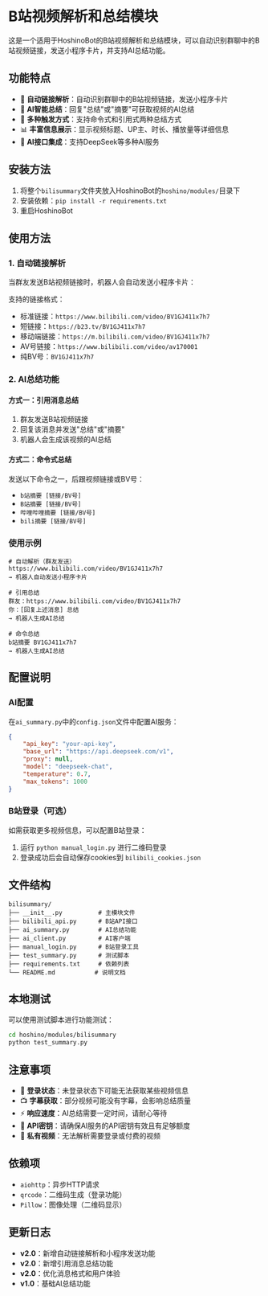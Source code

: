 # B站视频解析和总结模块

这是一个适用于HoshinoBot的B站视频解析和总结模块，可以自动识别群聊中的B站视频链接，发送小程序卡片，并支持AI总结功能。

## 功能特点

- 🔗 **自动链接解析**：自动识别群聊中的B站视频链接，发送小程序卡片
- 📝 **AI智能总结**：回复"总结"或"摘要"可获取视频的AI总结
- 🎯 **多种触发方式**：支持命令式和引用式两种总结方式
- 📊 **丰富信息展示**：显示视频标题、UP主、时长、播放量等详细信息
- 🤖 **AI接口集成**：支持DeepSeek等多种AI服务

## 安装方法

1. 将整个`bilisummary`文件夹放入HoshinoBot的`hoshino/modules/`目录下
2. 安装依赖：`pip install -r requirements.txt`
3. 重启HoshinoBot

## 使用方法

### 1. 自动链接解析
当群友发送B站视频链接时，机器人会自动发送小程序卡片：

支持的链接格式：
- 标准链接：`https://www.bilibili.com/video/BV1GJ411x7h7`
- 短链接：`https://b23.tv/BV1GJ411x7h7`
- 移动端链接：`https://m.bilibili.com/video/BV1GJ411x7h7`
- AV号链接：`https://www.bilibili.com/video/av170001`
- 纯BV号：`BV1GJ411x7h7`

### 2. AI总结功能

#### 方式一：引用消息总结
1. 群友发送B站视频链接
2. 回复该消息并发送"总结"或"摘要"
3. 机器人会生成该视频的AI总结

#### 方式二：命令式总结
发送以下命令之一，后跟视频链接或BV号：
- `b站摘要 [链接/BV号]`
- `B站摘要 [链接/BV号]`
- `哔哩哔哩摘要 [链接/BV号]`
- `bili摘要 [链接/BV号]`

### 使用示例

```
# 自动解析（群友发送）
https://www.bilibili.com/video/BV1GJ411x7h7
→ 机器人自动发送小程序卡片

# 引用总结
群友：https://www.bilibili.com/video/BV1GJ411x7h7
你：[回复上述消息] 总结
→ 机器人生成AI总结

# 命令总结
b站摘要 BV1GJ411x7h7
→ 机器人生成AI总结
```

## 配置说明

### AI配置
在`ai_summary.py`中的`config.json`文件中配置AI服务：

```json
{
    "api_key": "your-api-key",
    "base_url": "https://api.deepseek.com/v1",
    "proxy": null,
    "model": "deepseek-chat",
    "temperature": 0.7,
    "max_tokens": 1000
}
```

### B站登录（可选）
如需获取更多视频信息，可以配置B站登录：

1. 运行 `python manual_login.py` 进行二维码登录
2. 登录成功后会自动保存cookies到 `bilibili_cookies.json`

## 文件结构

```
bilisummary/
├── __init__.py          # 主模块文件
├── bilibili_api.py      # B站API接口
├── ai_summary.py        # AI总结功能
├── ai_client.py         # AI客户端
├── manual_login.py      # B站登录工具
├── test_summary.py      # 测试脚本
├── requirements.txt     # 依赖列表
└── README.md           # 说明文档
```

## 本地测试

可以使用测试脚本进行功能测试：

```bash
cd hoshino/modules/bilisummary
python test_summary.py
```

## 注意事项

- 🔐 **登录状态**：未登录状态下可能无法获取某些视频信息
- 📺 **字幕获取**：部分视频可能没有字幕，会影响总结质量
- ⚡ **响应速度**：AI总结需要一定时间，请耐心等待
- 🔑 **API密钥**：请确保AI服务的API密钥有效且有足够额度
- 🚫 **私有视频**：无法解析需要登录或付费的视频

## 依赖项

- `aiohttp`：异步HTTP请求
- `qrcode`：二维码生成（登录功能）
- `Pillow`：图像处理（二维码显示）

## 更新日志

- **v2.0**：新增自动链接解析和小程序发送功能
- **v2.0**：新增引用消息总结功能
- **v2.0**：优化消息格式和用户体验
- **v1.0**：基础AI总结功能